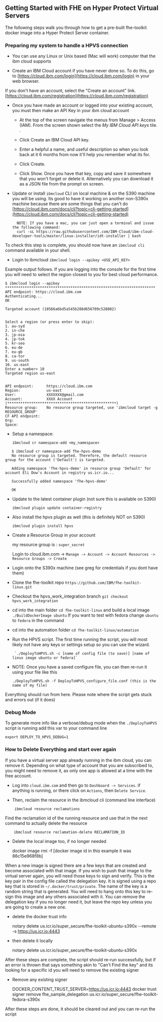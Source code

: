 ## Getting Started with FHE on Hyper Protect Virtual Servers

The following steps walk you through how to get a pre-built fhe-toolkit docker image into a Hyper Protect Server container.

### Preparing my system to handle a HPVS connection

* You can use any Linux or Unix based (Mac will work) computer that the ibm cloud supports

* Create an IBM Cloud account if you have never done so. To do this, go to [https://cloud.ibm.com/login](https://cloud.ibm.com/login) in your web browser. 

 If you don't have an account, select the "Create an account" link. [https://cloud.ibm.com/registration](https://cloud.ibm.com/registration)

* Once you have made an account or logged into your existing account,  you must then make an API Key in your ibm cloud account 

     * At the top of the screen navigate the menus from Manage  > Access (IAM). From the screen shown select the *My IBM Cloud API keys* tile. .  
     
	 * Click Create an IBM Cloud API key.  
     
	 * Enter a helpful a name, and useful description so when you look back at it 6 months from now it'll help you remember what its for.  
     
	 * Click Create.   
     
	 * Click Show.  Once you have that key, copy and save it somewhere that you won't forget or delete it.  Alternatively you can download it as a JSON file from the prompt on screen. 

* Update or install `ibmcloud` CLI on local machine & on the S390 machine you will be using.  Its good to have  it working on another non-S390x machine because there are some things that you can't do 
 		[https://cloud.ibm.com/docs/cli?topic=cli-getting-started](https://cloud.ibm.com/docs/cli?topic=cli-getting-started)
 		
 		NOTE: If you have a mac, you can just open a terminal and issue the following command: 
        curl -sL https://raw.githubusercontent.com/IBM-Cloud/ibm-cloud-developer-tools/master/linux-installer/idt-installer | bash

To check this step is complete, you should now have an `ibmcloud cli` command available in your shell.


* Login to ibmcloud `ibmcloud login --apikey <USE_API_KEY>`


Example output follows. If you are logging into the console for the first time you will need to select the region closest to you for best cloud performance. 

```
$ ibmcloud login --apikey *********************************************************************
API endpoint: https://cloud.ibm.com
Authenticating...
OK

Targeted account (10566a6bd5a545b288d656709c528802)


Select a region (or press enter to skip):
1. au-syd
2. in-che
3. jp-osa
4. jp-tok
5. kr-seo
6. eu-de
7. eu-gb
8. ca-tor
9. us-south
10. us-east
Enter a number> 10
Targeted region us-east

                      
API endpoint:      https://cloud.ibm.com   
Region:            us-east   
User:              XXXXXXX@gmail.com   
Account:           XXXX Account (**************************************************)
Resource group:    No resource group targeted, use 'ibmcloud target -g RESOURCE_GROUP'   
CF API endpoint:      
Org:                  
Space:                
```
	
* Setup a namespace:
	
	`ibmcloud cr namespace-add <my_namespace>`
	
 ```
    $ ibmcloud cr namespace-add fhe-hpvs-demo
    No resource group is targeted. Therefore, the default resource group for the account ('Default') is targeted.

    Adding namespace 'fhe-hpvs-demo' in resource group 'Default' for account Eli Dow's Account in registry us.icr.io...

    Successfully added namespace 'fhe-hpvs-demo'

    OK
```

	
* Update to the latest container plugin (not sure this is available on S390)
	
	`ibmcloud plugin update container-registry`
	
* Also install the hpvs plugin as well (this is definitely NOT on S390)
	
	`ibmcloud plugin install hpvs`
	
* Create a Resource Group in your account 
    
    my resource group is : `super_secret`
    
    Login to cloud.ibm.com -> `Manage -> Account -> Account Resources -> Resource Groups -> Create`
    
 * Login onto the S390x machine (see greg for credentials if you dont have them)

 * Clone the fhe-toolkit repo `https://github.com/IBM/fhe-toolkit-linux.git`

 * Checkout the hpvs_work_integration branch `git checkout hpvs_work_integration`

 * cd into the main folder `cd fhe-toolkit-linux` and build a local image `./BuildDockerImage ubuntu` If you want to test with fedora change `ubuntu` to `fedora` in the command

 * cd into the automation folder `cd fhe-toolkit-linux/automation`

 * Run the HPVS script.  The first time running the script, you will most likely not have any keys or settings setup so you can use the wizard.


 	    `./DeployToHPVS.sh -c [name of config file (to save)] [name of linux image ubuntu or fedora]`
 	    
 * NOTE: Once you have a saved configure file, you can then re-run it using your file like this
 
      `./DeployToHPVS.sh -f DeployToHPVS_configure_file.conf (this is the name of my file)` 
      
Everything should run from here.  Please note where the script gets stuck and errors out (if it does)



### Debug Mode

To generate more info like a verbose/debug mode when the `./DeployToHPVS` script is running add this var to your command line

    export DEPLOY_TO_HPVS_DEBUG=1
       
 
### How to Delete Everything and start over again
 
 If you have a virtual server app already running in the ibm cloud, you can remove it.  Depending on what type of account that you are subscribed to, you might need to remove it, as only one app is allowed at a time with the free account.
 
 - Log into `cloud.ibm.com` and then go to `Dashboard -> Services`.  if anything is running, or there click on `Actions`, then `Delete Service`.

 - Then, reclaim the resource in the ibmcloud cli (command line interface)
      
        ibmcloud resource reclamations

Find the reclamation id of the running resource and use that in the next command to actually delete the resource

        ibmcloud resource reclamation-delete RECLAMATION_ID


 - Delete the local image too, if no longer needed

    docker image rmi -f [docker image id in this example it was 86c15e968f8b]
    
When a new image is signed there are a few keys that are created and become associated with that image.  If you wish to push that image to the virtual server again, you will need those keys to sign and verify.  This is the key pair in the config file called the delegation key.  It is signed using a repo key that is stored in `~/.docker/trust/private`.  The name of the key is a random string that is generated.  You will need to hang onto this key to re-sign this image and any others associated with it.  You can remove the delegation key if you no longer need it, but leave the repo key unless you are going to create a new one.
    
 - delete the docker trust info

      notary delete us.icr.io/super_secure/fhe-toolkit-ubuntu-s390x --remote -s https://us.icr.io:4443
      
- then delete it locally

     notary delete us.icr.io/super_secure/fhe-toolkit-ubuntu-s390x

After these steps are complete, the script should re-run successfully, but if an error is thrown that says something akin to "Can't Find the key" and its looking for a specific id you will need to remove the existing signer

- Remove any existing signer

     DOCKER_CONTENT_TRUST_SERVER=https://us.icr.io:4443 docker trust signer remove fhe_sample_delegation  us.icr.io/super_secure/fhe-toolkit-fedora-s390x

After these steps are done, it should be cleared out and you can re-run the script


 
 
